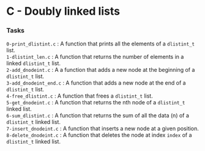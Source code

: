 # C - Doubly linked lists

### Tasks

`0-print_dlistint.c` : A function that prints all the elements of a `dlistint_t` list.<br/>
`1-dlistint_len.c` : A function that returns the number of elements in a linked `dlistint_t` list.<br/>
`2-add_dnodeint.c` : A a function that adds a new node at the beginning of a `dlistint_t` list.<br/>
`3-add_dnodeint_end.c` : A function that adds a new node at the end of a `dlistint_t` list.<br/>
`4-free_dlistint.c` : A function that frees a `dlistint_t` list.<br/>
`5-get_dnodeint.c` : A function that returns the nth node of a `dlistint_t` linked list.<br/>
`6-sum_dlistint.c` : A function that returns the sum of all the data (n) of a `dlistint_t` linked list.<br/>
`7-insert_dnodeint.c` : A function that inserts a new node at a given position.<br/>
`8-delete_dnodeint.c` : A function that deletes the node at index `index` of a `dlistint_t` linked list.<br/>
